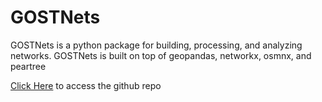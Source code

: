 # GOSTNets

GOSTNets is a python package for building, processing, and analyzing networks. GOSTNets is built on top of geopandas, networkx, osmnx, and peartree

[Click Here](https://github.com/worldbank/GOSTnets) to access the github repo
